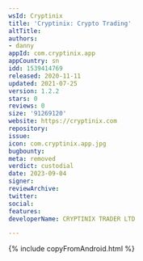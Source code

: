 ```yaml
---
wsId: Cryptinix
title: 'Cryptinix: Crypto Trading'
altTitle: 
authors:
- danny
appId: com.cryptinix.app
appCountry: sn
idd: 1539414769
released: 2020-11-11
updated: 2021-07-25
version: 1.2.2
stars: 0
reviews: 0
size: '91269120'
website: https://cryptinix.com
repository: 
issue: 
icon: com.cryptinix.app.jpg
bugbounty: 
meta: removed
verdict: custodial
date: 2023-09-04
signer: 
reviewArchive: 
twitter: 
social: 
features: 
developerName: CRYPTINIX TRADER LTD

---
```


{% include copyFromAndroid.html %}
